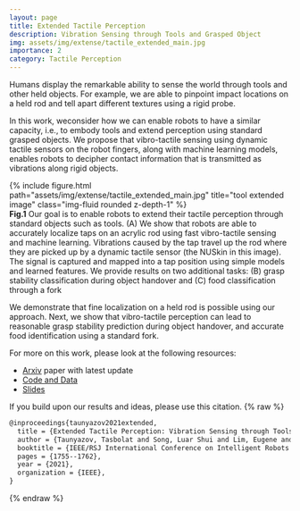 ```yaml
---
layout: page
title: Extended Tactile Perception
description: Vibration Sensing through Tools and Grasped Object
img: assets/img/extense/tactile_extended_main.jpg
importance: 2
category: Tactile Perception
---
```


Humans display the remarkable ability to sense the world through tools and other held objects. For example, we are able to pinpoint impact locations on a held rod and tell apart different textures using a rigid probe.

In this work, weconsider how we can enable robots to have a similar capacity, i.e., to embody tools and extend perception using standard grasped objects. We propose that vibro-tactile sensing using dynamic tactile sensors on the robot fingers, along with machine learning models, enables robots to decipher contact information that is transmitted as vibrations along rigid objects. 


<div class="row justify-content-sm-center">
    <div class="col-sm mt-3 mt-md-0">
        {% include figure.html path="assets/img/extense/tactile_extended_main.jpg" title="tool extended image" class="img-fluid rounded z-depth-1" %}
    </div>
</div>
<div class="caption">
    <strong>Fig.1</strong> Our goal is to enable robots to extend their tactile perception through standard objects such as tools. (A) We show that robots are able to accurately localize taps on an acrylic rod using fast vibro-tactile sensing and machine learning. Vibrations caused by the tap travel up the rod where they are picked up by a dynamic tactile sensor (the NUSkin in this image). The signal is captured and mapped into a tap position using simple models and learned features. We provide results on two additional tasks: (B) grasp stability classification during object handover and (C) food classification through a fork
</div>

We demonstrate that fine localization on a held rod is possible using our approach. Next, we show that vibro-tactile perception can lead to reasonable grasp stability prediction during object handover, and accurate food identification using a standard fork.

For more on this work, please look at the following resources:

<ul>
<li><a href="https://arxiv.org/abs/2106.00489">Arxiv</a> paper with latest update</li>
<li><a href="https://github.com/clear-nus/ext-sense">Code and Data</a></li>
<li><a href="assets/pdf/presentation_IROS2021.pdf">Slides</a></li>
</ul>

If you build upon our results and ideas, please use this citation.
{% raw %}
```html
@inproceedings{taunyazov2021extended,
  title = {Extended Tactile Perception: Vibration Sensing through Tools and Grasped Objects},
  author = {Taunyazov, Tasbolat and Song, Luar Shui and Lim, Eugene and See, Hian Hian and Lee, David and Tee, Benjamin CK and Soh, Harold},
  booktitle = {IEEE/RSJ International Conference on Intelligent Robots and Systems (IROS)},
  pages = {1755--1762},
  year = {2021},
  organization = {IEEE},
}
```
{% endraw %}
